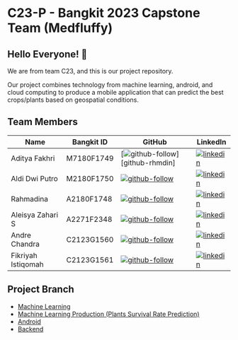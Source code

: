 # C23-P - Bangkit 2023 Capstone Team (Medfluffy)

## Hello Everyone! :wave:

We are from team C23, and this is our project repository.

Our project combines technology from machine learning, android, and cloud computing to produce a mobile application that can predict the best crops/plants based on geospatial conditions.

## Team Members
| Name | Bangkit ID | GitHub | LinkedIn |
| ------ | ------ | ------ | ------ |
| Aditya Fakhri | M7180F1749 | [![github-follow][github-shield]][github-rhmdin] | [![linkedin][linkedin-shield]][linkedin-darell] |
| Aldi Dwi Putro | M2180F1750 | [![github-follow][github-shield]][github-abed] | [![linkedin][linkedin-shield]][linkedin-abed] |
| Rahmadina | A2180F1748 | [![github-follow][github-shield]][github-shafiq] | [![linkedin][linkedin-shield]][linkedin-shafiq] |
| Aleisya Zahari S | A2271F2348 | [![github-follow][github-shield]][github-bagas] | [![linkedin][linkedin-shield]][linkedin-bagas] |
|  Andre Chandra | C2123G1560 | [![github-follow][github-shield]][github-daus] | [![linkedin][linkedin-shield]][linkedin-daus] |
| Fikriyah Istiqomah | C2123G1561 | [![github-follow][github-shield]][github-rian] | [![linkedin][linkedin-shield]][linkedin-rian] |

## Project Branch
- [Machine Learning][github-tandur-ml]
- [Machine Learning Production (Plants Survival Rate Prediction)][github-tandur-ml-production]
- [Android][github-tandur-android]
- [Backend][github-tandur-backend]




[//]: # (LINKS)

[github-tandur-ml]: https://github.com/Tandur-Team/tandur-ml
[github-tandur-ml-production]: https://github.com/Tandur-Team/tandur-ml-production
[github-tandur-android]: https://github.com/Tandur-Team/tandur-android
[github-tandur-backend]: https://github.com/Tandur-Team/tandur-backend

[github-shield]: https://img.shields.io/badge/github-0077B5?style=for-the-badge&logo=github&logoColor=white

[github-rian]: https://github.com/atharianr
[github-daus]: https://github.com/firdaus452maulana
[github-darell]: https://github.com/iam2dael2
[github-abed]: https://github.com/rezaabid
[github-bagas]: https://github.com/bagasandriann
[github-shafiq]: https://github.com/iqbalShafiq

[github-follow-rian]: https://img.shields.io/github/followers/atharianr?style=for-the-badge
[github-follow-daus]: https://img.shields.io/github/followers/firdaus452maulana?style=social
[github-follow-darell]: https://img.shields.io/github/followers/iam2dael2?style=social
[github-follow-abed]: https://img.shields.io/github/followers/rezaabid?style=social
[github-follow-bagas]: https://img.shields.io/github/followers/bagasandriann?style=social
[github-follow-shafiq]: https://img.shields.io/github/followers/iqbalShafiq?style=social&

[linkedin-shield]: https://img.shields.io/badge/LinkedIn-0077B5?style=for-the-badge&logo=linkedin&logoColor=white

[linkedin-rian]: https://www.linkedin.com/in/atharianr/
[linkedin-daus]: https://www.linkedin.com/in/muhammad-firdaus-maulana/
[linkedin-darell]: https://www.linkedin.com/in/darell-hermawan-887201223/
[linkedin-abed]: https://www.linkedin.com/in/reza-abid-abistha-857b6a234/
[linkedin-bagas]: https://www.linkedin.com/in/bagas-andrian-b09486204/
[linkedin-shafiq]: https://www.linkedin.com/in/iqbalshafiq/
